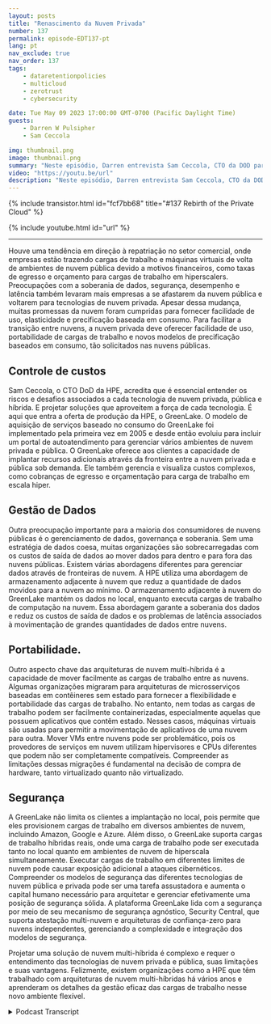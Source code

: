 ```yaml
---
layout: posts
title: "Renascimento da Nuvem Privada"
number: 137
permalink: episode-EDT137-pt
lang: pt
nav_exclude: true
nav_order: 137
tags:
    - dataretentionpolicies
    - multicloud
    - zerotrust
    - cybersecurity

date: Tue May 09 2023 17:00:00 GMT-0700 (Pacific Daylight Time)
guests:
    - Darren W Pulsipher
    - Sam Ceccola

img: thumbnail.png
image: thumbnail.png
summary: "Neste episódio, Darren entrevista Sam Ceccola, CTO da DOD para HPE, sobre os novos modelos de negócios e tecnologia que estão mudando a forma como as organizações consomem a nuvem híbrida."
video: "https://youtu.be/url"
description: "Neste episódio, Darren entrevista Sam Ceccola, CTO da DOD para HPE, sobre os novos modelos de negócios e tecnologia que estão mudando a forma como as organizações consomem a nuvem híbrida."
---
```


<div>
{% include transistor.html id="fcf7bb68" title="#137 Rebirth of the Private Cloud" %}

{% include youtube.html id="url" %}
</div>

---

Houve uma tendência em direção à repatriação no setor comercial, onde empresas estão trazendo cargas de trabalho e máquinas virtuais de volta de ambientes de nuvem pública devido a motivos financeiros, como taxas de egresso e orçamento para cargas de trabalho em hiperscalers. Preocupações com a soberania de dados, segurança, desempenho e latência também levaram mais empresas a se afastarem da nuvem pública e voltarem para tecnologias de nuvem privada. Apesar dessa mudança, muitas promessas da nuvem foram cumpridas para fornecer facilidade de uso, elasticidade e precificação baseada em consumo. Para facilitar a transição entre nuvens, a nuvem privada deve oferecer facilidade de uso, portabilidade de cargas de trabalho e novos modelos de precificação baseados em consumo, tão solicitados nas nuvens públicas.

## Controle de custos

Sam Ceccola, o CTO DoD da HPE, acredita que é essencial entender os riscos e desafios associados a cada tecnologia de nuvem privada, pública e híbrida. E projetar soluções que aproveitem a força de cada tecnologia. É aqui que entra a oferta de produção da HPE, o GreenLake. O modelo de aquisição de serviços baseado no consumo do GreenLake foi implementado pela primeira vez em 2005 e desde então evoluiu para incluir um portal de autoatendimento para gerenciar vários ambientes de nuvem privada e pública. O GreenLake oferece aos clientes a capacidade de implantar recursos adicionais através da fronteira entre a nuvem privada e pública sob demanda. Ele também gerencia e visualiza custos complexos, como cobranças de egresso e orçamentação para carga de trabalho em escala hiper.

## Gestão de Dados

Outra preocupação importante para a maioria dos consumidores de nuvens públicas é o gerenciamento de dados, governança e soberania. Sem uma estratégia de dados coesa, muitas organizações são sobrecarregadas com os custos de saída de dados ao mover dados para dentro e para fora das nuvens públicas. Existem várias abordagens diferentes para gerenciar dados através de fronteiras de nuvem. A HPE utiliza uma abordagem de armazenamento adjacente à nuvem que reduz a quantidade de dados movidos para a nuvem ao mínimo. O armazenamento adjacente à nuvem do GreenLake mantém os dados no local, enquanto executa cargas de trabalho de computação na nuvem. Essa abordagem garante a soberania dos dados e reduz os custos de saída de dados e os problemas de latência associados à movimentação de grandes quantidades de dados entre nuvens.

## Portabilidade.

Outro aspecto chave das arquiteturas de nuvem multi-híbrida é a capacidade de mover facilmente as cargas de trabalho entre as nuvens. Algumas organizações migraram para arquiteturas de microsserviços baseadas em contêineres sem estado para fornecer a flexibilidade e portabilidade das cargas de trabalho. No entanto, nem todas as cargas de trabalho podem ser facilmente containerizadas, especialmente aquelas que possuem aplicativos que contêm estado. Nesses casos, máquinas virtuais são usadas para permitir a movimentação de aplicativos de uma nuvem para outra. Mover VMs entre nuvens pode ser problemático, pois os provedores de serviços em nuvem utilizam hipervisores e CPUs diferentes que podem não ser completamente compatíveis. Compreender as limitações dessas migrações é fundamental na decisão de compra de hardware, tanto virtualizado quanto não virtualizado.

## Segurança

A GreenLake não limita os clientes a implantação no local, pois permite que eles provisionem cargas de trabalho em diversos ambientes de nuvem, incluindo Amazon, Google e Azure. Além disso, o GreenLake suporta cargas de trabalho híbridas reais, onde uma carga de trabalho pode ser executada tanto no local quanto em ambientes de nuvem de hiperscala simultaneamente. Executar cargas de trabalho em diferentes limites de nuvem pode causar exposição adicional a ataques cibernéticos. Compreender os modelos de segurança das diferentes tecnologias de nuvem pública e privada pode ser uma tarefa assustadora e aumenta o capital humano necessário para arquitetar e gerenciar efetivamente uma posição de segurança sólida. A plataforma GreenLake lida com a segurança por meio de seu mecanismo de segurança agnóstico, Security Central, que suporta atestação multi-nuvem e arquiteturas de confiança-zero para nuvens independentes, gerenciando a complexidade e integração dos modelos de segurança.

Projetar uma solução de nuvem multi-híbrida é complexo e requer o entendimento das tecnologias de nuvem privada e pública, suas limitações e suas vantagens. Felizmente, existem organizações como a HPE que têm trabalhado com arquiteturas de nuvem multi-híbridas há vários anos e aprenderam os detalhes da gestão eficaz das cargas de trabalho nesse novo ambiente flexível.



<details>
<summary> Podcast Transcript </summary>

<p></p>

</details>
